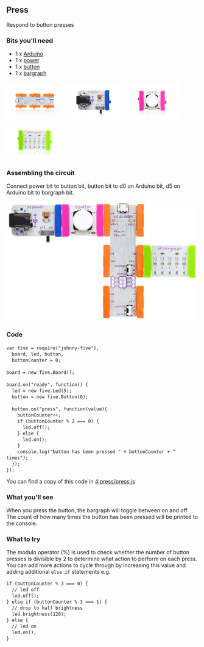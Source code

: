 ## Press

Respond to button presses

### Bits you'll need

 * 1 x [Arduino](http://littlebits.cc/bits/arduino)
 * 1 x [power](http://littlebits.cc/bits/littlebits-power)
 * 1 x [button](http://littlebits.cc/bits/button)
 * 1 x [bargraph](http://littlebits.cc/bits/bargraph)

![image](../images/arduino.jpg)
![image](../images/power.jpg)
![image](../images/button.jpg)
![image](../images/bargraph.jpg)

### Assembling the circuit

Connect power bit to button bit, button bit to d0 on Arduino bit, d5 on Arduino bit to bargraph bit.

![image](../images/press.jpg)

### Code

    var five = require("johnny-five"), 
      board, led, button,
      buttonCounter = 0;

    board = new five.Board();

    board.on("ready", function() {
      led = new five.Led(5);
      button = new five.Button(0);

      button.on("press", function(value){
        buttonCounter++;
        if (buttonCounter % 2 === 0) {
          led.off();
        } else {
          led.on();
        }
        console.log("button has been pressed " + buttonCounter + " times");
      });
    });

You can find a copy of this code in [4.press/press.js](./press.js)

### What you'll see

When you press the button, the bargraph will toggle between on and off. The count of how many times the button has been pressed will be printed to the console.

### What to try

The modulo operator (%) is used to check whether the number of button presses is divisible by 2 to determine what action to perform on each press. You can add more actions to cycle through by increasing this value and adding additional `else if` statements e.g.

    if (buttonCounter % 3 === 0) {
      // led off
      led.off();
    } else if (buttonCounter % 3 === 1) {
      // drop to half brightness
      led.brightness(128);
    } else {
      // led on
      led.on();
    }